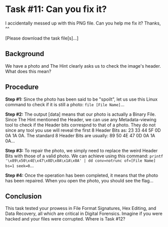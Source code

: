# Task #11: Can you fix it?

I accidentally messed up with this PNG file. Can you help me fix it? Thanks, ^^

[Please download the task file[s]...]

## Background

We have a photo and The Hint clearly asks us to check the image's header. What does this mean?

## Procedure

**Step #1:** Since the photo has been said to be "spoilt", let us use this Linux command to check if it is still a photo: `file [File Name]`...

**Step #2:** The output [data] means that our photo is actually a Binary File. Since The Hint mentioned the Header, we can use any Metadata-viewing tool to check if the Header bits correspnd to that of a photo. They do not since any tool you use will reveal the first 8 Header Bits as: 23 33 44 5F 0D 0A 1A 0A. The standard 8 Header Bits are usually: 89 50 4E 47 0D 0A 1A 0A...

**Step #3:** To repair the photo, we simply need to replace the weird Header Bits with those of a valid photo. We can achieve using this command: `printf '\x89\x50\x4E\x47\x0D\x0A\x1A\x0A' | dd conv=notrunc of=[File Name] bs=1 seek=0`...

**Step #4:** Once the operation has been completed, it means that the photo has been repaired. When you open the photo, you should see the flag...

## Conclusion

This task tested your prowess in File Format Signatures, Hex Editing, and Data Recovery, all which are critical in Digital Forensics. Imagine if you were hacked and your files were corrupted. Where is Task #12?
